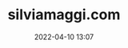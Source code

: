 ---
title: "silviamaggi.com"
bookmarkOf: https://silviamaggidesign.com
excerpt: ""
category: "Bookmark"
date: "2022-04-10 13:07"
detailLevel: "3"
---